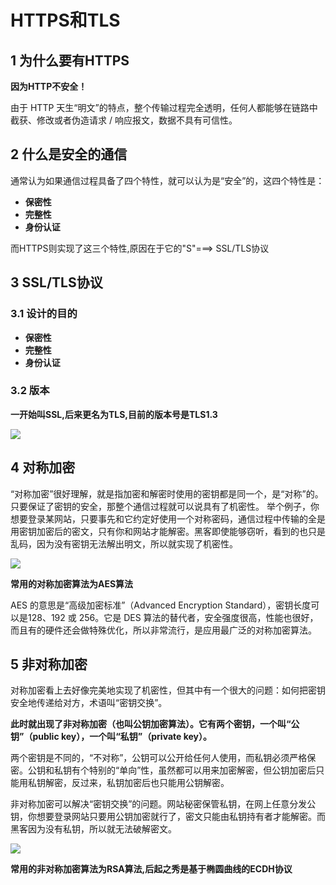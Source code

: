 # HTTPS和TLS

## 1 为什么要有HTTPS

**因为HTTP不安全！**

由于 HTTP 天生“明文”的特点，整个传输过程完全透明，任何人都能够在链路中截获、修改或者伪造请求 / 响应报文，数据不具有可信性。



## 2 什么是安全的通信

通常认为如果通信过程具备了四个特性，就可以认为是“安全”的，这四个特性是：

- **保密性**
- **完整性**
- **身份认证**

而HTTPS则实现了这三个特性,原因在于它的"S"===> SSL/TLS协议

## 3 SSL/TLS协议
### 3.1 设计的目的

- **保密性**
- **完整性**
- **身份认证**

### 3.2 版本

**一开始叫SSL,后来更名为TLS,目前的版本号是TLS1.3**

![](http://base422.oss-cn-beijing.aliyuncs.com/nettls.png)

## 4 对称加密

“对称加密”很好理解，就是指加密和解密时使用的密钥都是同一个，是“对称”的。只要保证了密钥的安全，那整个通信过程就可以说具有了机密性。
举个例子，你想要登录某网站，只要事先和它约定好使用一个对称密码，通信过程中传输的全是用密钥加密后的密文，只有你和网站才能解密。黑客即使能够窃听，看到的也只是乱码，因为没有密钥无法解出明文，所以就实现了机密性。

![](http://base422.oss-cn-beijing.aliyuncs.com/netdcjm.png)

**常用的对称加密算法为AES算法**

AES 的意思是“高级加密标准”（Advanced Encryption Standard），密钥长度可以是128、192 或 256。它是 DES 算法的替代者，安全强度很高，性能也很好，而且有的硬件还会做特殊优化，所以非常流行，是应用最广泛的对称加密算法。



## 5 非对称加密

对称加密看上去好像完美地实现了机密性，但其中有一个很大的问题：如何把密钥安全地传递给对方，术语叫“密钥交换”。

**此时就出现了非对称加密（也叫公钥加密算法）。它有两个密钥，一个叫“公钥”（public key），一个叫“私钥”（private key）。**

两个密钥是不同的，“不对称”，公钥可以公开给任何人使用，而私钥必须严格保密。公钥和私钥有个特别的“单向”性，虽然都可以用来加密解密，但公钥加密后只能用私钥解密，反过来，私钥加密后也只能用公钥解密。

非对称加密可以解决“密钥交换”的问题。网站秘密保管私钥，在网上任意分发公钥，你想要登录网站只要用公钥加密就行了，密文只能由私钥持有者才能解密。而黑客因为没有私钥，所以就无法破解密文。

![](http://base422.oss-cn-beijing.aliyuncs.com/netfdc.png)



**常用的非对称加密算法为RSA算法,后起之秀是基于椭圆曲线的ECDH协议**